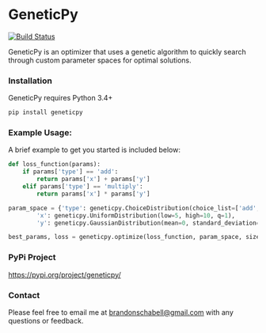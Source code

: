 # GeneticPy

[![Build Status](https://travis-ci.com/geneticpy/geneticpy.svg?branch=master)](https://travis-ci.com/geneticpy/geneticpy)

GeneticPy is an optimizer that uses a genetic algorithm to quickly search through custom parameter spaces for optimal solutions.

### Installation

GeneticPy requires Python 3.4+

```sh
pip install geneticpy
```

### Example Usage:

A brief example to get you started is included below:

```python
def loss_function(params):
	if params['type'] == 'add':
		return params['x'] + params['y']
	elif params['type'] == 'multiply':
		return params['x'] * params['y']

param_space = {'type': geneticpy.ChoiceDistribution(choice_list=['add', 'multiply']),
		'x': geneticpy.UniformDistribution(low=5, high=10, q=1),
		'y': geneticpy.GaussianDistribution(mean=0, standard_deviation=1)}

best_params, loss = geneticpy.optimize(loss_function, param_space, size=200, generation_count=500, verbose=False)
```

### PyPi Project
https://pypi.org/project/geneticpy/

### Contact

Please feel free to email me at brandonschabell@gmail.com with any questions or feedback.
